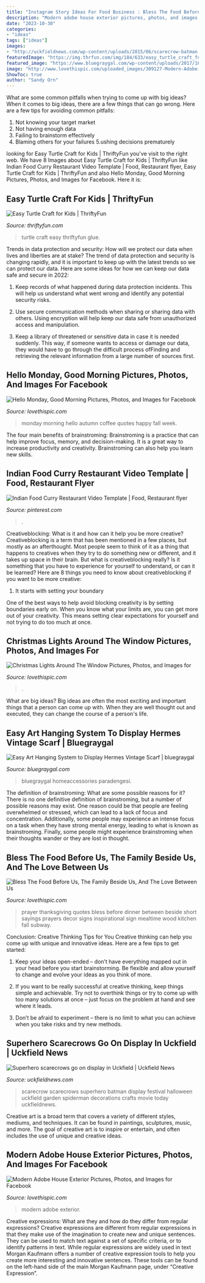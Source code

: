 ```yaml
---
title: "Instagram Story Ideas For Food Business : Bless The Food Before Us, The Family Beside Us, And The Love Between Us"
description: "Modern adobe house exterior pictures, photos, and images for facebook"
date: "2023-10-30"
categories:
- "ideas"
tags: ["ideas"]
images:
- "http://uckfieldnews.com/wp-content/uploads/2015/06/scarecrow-batman.jpg"
featuredImage: "https://img.thrfun.com/img/184/633/easy_turtle_craft_for_kids_14_x28.jpg"
featured_image: "https://www.bluegraygal.com/wp-content/uploads/2017/10/IMG_6058.jpg"
image: "http://www.lovethispic.com/uploaded_images/309127-Modern-Adobe-House-Exterior.jpg"
ShowToc: true
author: "Sandy Orn"
---
```



What are some common pitfalls when trying to come up with big ideas?
When it comes to big ideas, there are a few things that can go wrong. Here are a few tips for avoiding common pitfalls: 
1. Not knowing your target market 
2. Not having enough data 
3. Failing to brainstorm effectively 
4. Blaming others for your failures 
5.ushing decisions prematurely 

	

		
looking for Easy Turtle Craft for Kids | ThriftyFun you've visit to the right web. We have 8 Images about Easy Turtle Craft for Kids | ThriftyFun like Indian Food Curry Restaurant Video Template | Food, Restaurant flyer, Easy Turtle Craft for Kids | ThriftyFun and also Hello Monday, Good Morning Pictures, Photos, and Images for Facebook. Here it is:
		
    
## Easy Turtle Craft For Kids | ThriftyFun

<img loading=lazy src="https://img.thrfun.com/img/184/633/easy_turtle_craft_for_kids_14_x28.jpg" onerror="this.onerror=null;this.src='https://tse1.mm.bing.net/th?id=OIP.VDXP_Ick_hpEbkBay3L_7gHaJ4&amp;pid=15.1';" alt="Easy Turtle Craft for Kids | ThriftyFun">

_Source: thriftyfun.com_

>turtle craft easy thriftyfun glue. 

	

Trends in data protection and security: How will we protect our data when lives and liberties are at stake?
The trend of data protection and security is changing rapidly, and it is important to keep up with the latest trends so we can protect our data. Here are some ideas for how we can keep our data safe and secure in 2022:
1. Keep records of what happened during data protection incidents. This will help us understand what went wrong and identify any potential security risks.

2. Use secure communication methods when sharing or sharing data with others. Using encryption will help keep our data safe from unauthorized access and manipulation.

3. Keep a library of threatened or sensitive data in case it is needed suddenly. This way, if someone wants to access or damage our data, they would have to go through the difficult process ofFinding and retrieving the relevant information from a large number of sources first.


    
## Hello Monday, Good Morning Pictures, Photos, And Images For Facebook

<img loading=lazy src="http://www.lovethispic.com/uploaded_images/338758-Hello-Monday-Good-Morning.jpg" onerror="this.onerror=null;this.src='https://tse4.mm.bing.net/th?id=OIP.V-OvhS4_gPYv1wP_v-z-CAAAAA&amp;pid=15.1';" alt="Hello Monday, Good Morning Pictures, Photos, and Images for Facebook">

_Source: lovethispic.com_

>monday morning hello autumn coffee quotes happy fall week. 

	

The four main benefits of brainstroming:
Brainstroming is a practice that can help improve focus, memory, and decision-making. It is a great way to increase productivity and creativity. Brainstroming can also help you learn new skills.

    
## Indian Food Curry Restaurant Video Template | Food, Restaurant Flyer

<img loading=lazy src="https://i.pinimg.com/736x/1a/a3/c9/1aa3c93e96ef4ea3fe0a5da3a0f9a49e.jpg" onerror="this.onerror=null;this.src='https://tse3.mm.bing.net/th?id=OIP.v1TOGlL-k-jUvsrfvASycQAAAA&amp;pid=15.1';" alt="Indian Food Curry Restaurant Video Template | Food, Restaurant flyer">

_Source: pinterest.com_

>. 

	

Creativeblocking: What is it and how can it help you be more creative?
Creativeblocking is a term that has been mentioned in a few places, but mostly as an afterthought. Most people seem to think of it as a thing that happens to creatives when they try to do something new or different, and it takes up space in their brain. But what is creativeblocking really? Is it something that you have to experience for yourself to understand, or can it be learned? Here are 8 things you need to know about creativeblocking if you want to be more creative: 
1) It starts with setting your boundary

One of the best ways to help avoid blocking creativity is by setting boundaries early on. When you know what your limits are, you can get more out of your creativity. This means setting clear expectations for yourself and not trying to do too much at once.

    
## Christmas Lights Around The Window Pictures, Photos, And Images For

<img loading=lazy src="http://www.lovethispic.com/uploaded_images/143793-Christmas-Lights-Around-The-Window.jpg" onerror="this.onerror=null;this.src='https://tse2.mm.bing.net/th?id=OIP.k0EWrKPEeXMxg_La5BP-HAHaLH&amp;pid=15.1';" alt="Christmas Lights Around The Window Pictures, Photos, and Images for">

_Source: lovethispic.com_

>. 

	

What are big ideas?
Big ideas are often the most exciting and important things that a person can come up with. When they are well thought out and executed, they can change the course of a person's life.

    
## Easy Art Hanging System To Display Hermes Vintage Scarf | Bluegraygal

<img loading=lazy src="https://www.bluegraygal.com/wp-content/uploads/2017/10/IMG_6058.jpg" onerror="this.onerror=null;this.src='https://tse3.mm.bing.net/th?id=OIP.8ZRWJvEl9f_ix50Lj3vy3gHaLH&amp;pid=15.1';" alt="Easy Art Hanging System to Display Hermes Vintage Scarf | bluegraygal">

_Source: bluegraygal.com_

>bluegraygal homeaccessories paradengesi. 

	

The definition of brainstroming: What are some possible reasons for it?
There is no one definitive definition of brainstroming, but a number of possible reasons may exist. One reason could be that people are feeling overwhelmed or stressed, which can lead to a lack of focus and concentration. Additionally, some people may experience an intense focus on a task when they have strong mental energy, leading to what is known as brainstroming. Finally, some people might experience brainstroming when their thoughts wander or they are lost in thought.

    
## Bless The Food Before Us, The Family Beside Us, And The Love Between Us

<img loading=lazy src="http://www.lovethispic.com/uploaded_images/215301-Bless-The-Food-Before-Us-The-Family-Beside-Us-And-The-Love-Between-Us.jpg" onerror="this.onerror=null;this.src='https://tse2.mm.bing.net/th?id=OIP.tHXLGG9SekQ6939IKm0HpgHaLH&amp;pid=15.1';" alt="Bless The Food Before Us, The Family Beside Us, And The Love Between Us">

_Source: lovethispic.com_

>prayer thanksgiving quotes bless before dinner between beside short sayings prayers decor signs inspirational sign mealtime wood kitchen fall subway. 

	

Conclusion: Creative Thinking Tips for You
Creative thinking can help you come up with unique and innovative ideas. Here are a few tips to get started:
1. Keep your ideas open-ended – don’t have everything mapped out in your head before you start brainstorming. Be flexible and allow yourself to change and evolve your ideas as you think of more.

2. If you want to be really successful at creative thinking, keep things simple and achievable. Try not to overthink things or try to come up with too many solutions at once – just focus on the problem at hand and see where it leads.

3. Don’t be afraid to experiment – there is no limit to what you can achieve when you take risks and try new methods.

    
## Superhero Scarecrows Go On Display In Uckfield | Uckfield News

<img loading=lazy src="http://uckfieldnews.com/wp-content/uploads/2015/06/scarecrow-batman.jpg" onerror="this.onerror=null;this.src='https://tse4.mm.bing.net/th?id=OIP.tM_NKQIfxfYAKVxECp-X2gHaM6&amp;pid=15.1';" alt="Superhero scarecrows go on display in Uckfield | Uckfield News">

_Source: uckfieldnews.com_

>scarecrow scarecrows superhero batman display festival halloween uckfield garden spiderman decorations crafts movie today uckfieldnews. 

	

Creative art is a broad term that covers a variety of different styles, mediums, and techniques. It can be found in paintings, sculptures, music, and more. The goal of creative art is to inspire or entertain, and often includes the use of unique and creative ideas.

    
## Modern Adobe House Exterior Pictures, Photos, And Images For Facebook

<img loading=lazy src="http://www.lovethispic.com/uploaded_images/309127-Modern-Adobe-House-Exterior.jpg" onerror="this.onerror=null;this.src='https://tse4.mm.bing.net/th?id=OIP.d58oVsUOiHU3qsPXaFQRXgHaJ4&amp;pid=15.1';" alt="Modern Adobe House Exterior Pictures, Photos, and Images for Facebook">

_Source: lovethispic.com_

>modern adobe exterior. 

	

Creative expressions: What are they and how do they differ from regular expressions?
Creative expressions are different from regular expressions in that they make use of the imagination to create new and unique sentences. They can be used to match text against a set of specific criteria, or to identify patterns in text.
While regular expressions are widely used in text Morgan Kaufmann offers a number of creative expression tools to help you create more interesting and innovative sentences. These tools can be found on the left-hand side of the main Morgan Kaufmann page, under “Creative Expression”.

